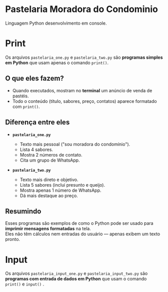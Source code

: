 # Pastelaria Moradora do Condominio
Linguagem Python desenvolvimento em console.
# Print
Os arquivos `pastelaria_one.py` e `pastelaria_two.py` são **programas simples em Python** que usam apenas o comando `print()`.
## O que eles fazem?
- Quando executados, mostram no **terminal** um anúncio de venda de pastéis.
- Todo o conteúdo (título, sabores, preço, contatos) aparece formatado com `print()`.
## Diferença entre eles
- **`pastelaria_one.py`**
  - Texto mais pessoal ("sou moradora do condomínio").
  - Lista 4 sabores.
  - Mostra 2 números de contato.
  - Cita um grupo de WhatsApp.

- **`pastelaria_two.py`**
  - Texto mais direto e objetivo.
  - Lista 5 sabores (inclui presunto e queijo).
  - Mostra apenas 1 número de WhatsApp.
  - Dá mais destaque ao preço.
## Resumindo
Esses programas são exemplos de como o Python pode ser usado para **imprimir mensagens formatadas** na tela.  
Eles não têm cálculos nem entradas do usuário — apenas exibem um texto pronto.
# Input
Os arquivos `pastelaria_input_one.py` e `pastelaria_input_two.py` são **programas com entrada de dados em Python** que usam o comando `print()` e `input()` .
